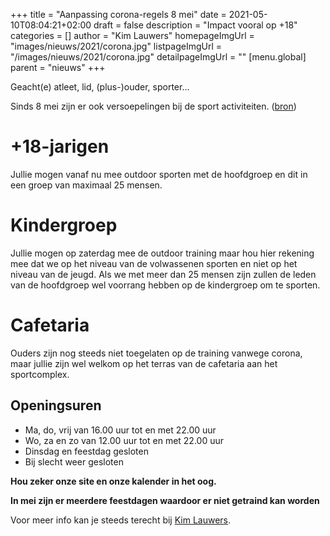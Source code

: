 +++
title = "Aanpassing corona-regels 8 mei"
date = 2021-05-10T08:04:21+02:00
draft = false
description = "Impact vooral op +18"
categories = []
author = "Kim Lauwers"
homepageImgUrl = "images/nieuws/2021/corona.jpg"
listpageImgUrl = "/images/nieuws/2021/corona.jpg"
detailpageImgUrl = ""
[menu.global]
    parent = "nieuws"
+++

Geacht(e) atleet, lid, (plus-)ouder, sporter…

Sinds 8 mei zijn er ook versoepelingen bij de sport activiteiten. ([bron](https://www.vlaanderen.be/gezondheid-en-welzijn/gezondheid/gezondheid-en-preventie-bij-sociaal-contact-tijdens-de-coronacrisis/sport-en-buitenactiviteiten-in-coronatijden))

# +18-jarigen
Jullie mogen vanaf nu mee outdoor sporten met de hoofdgroep en dit in een groep van maximaal 25 mensen.

# Kindergroep
Jullie mogen op zaterdag mee de outdoor training maar hou hier rekening mee dat we op het niveau van de volwassenen sporten en niet op het niveau van de jeugd.
Als we met meer dan 25 mensen zijn zullen de leden van de hoofdgroep wel voorrang hebben op de kindergroep om te sporten.

# Cafetaria
Ouders zijn nog steeds niet toegelaten op de training vanwege corona, maar jullie zijn wel welkom op het terras van de cafetaria aan het sportcomplex.
## Openingsuren
* Ma, do, vrij van 16.00 uur tot en met 22.00 uur
* Wo, za en zo van 12.00 uur tot en met 22.00 uur
* Dinsdag en feestdag gesloten
* Bij slecht weer gesloten

**Hou zeker onze site en onze kalender in het oog.**

**In mei zijn er meerdere feestdagen waardoor er niet getraind kan worden**


Voor meer info kan je steeds terecht bij [Kim Lauwers](https://www.invictokeerbergen.be/trainers/#Kim_Lauwers).